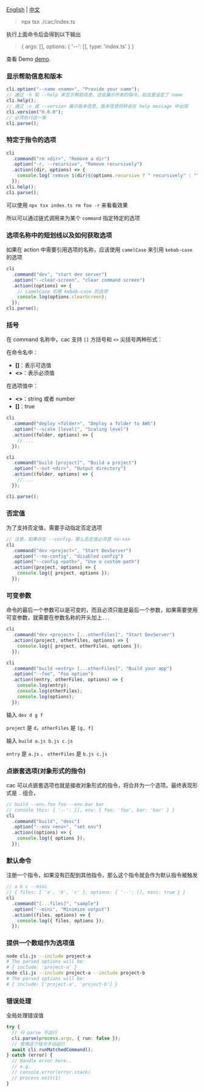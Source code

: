 [English](./usage_en.md) | [中文](./usage_cn.md)

> npx tsx ./cac/index.ts

执行上面命令后会得到以下输出

> { args: [], options: { '--': [], type: 'index.ts' } }

查看 Demo [demo](./demo.ts).

### 显示帮助信息和版本

```ts
cli.option("--name <name>", "Provide your name");
// 通过 -h 和 --help 来显示帮助信息，这会展示所有的指令，如这里设定了 name
cli.help();
// 通过 -v 或 --version 展示版本信息，版本信息同样会在 help message 中出现
cli.version("0.0.0");
// 必须执行这一条
cli.parse();
```

### 特定于指令的选项

```ts
cli
  .command("rm <dir>", "Remove a dir")
  .option("-r, --recursive", "Remove recursively")
  .action((dir, options) => {
    console.log(`remove ${dir}${options.recursive ? " recursively" : ""}`);
  });
cli.help();
cli.parse();
```

可以使用 `npx tsx index.ts rm foo -r` 来看看效果

所以可以通过链式调用来为某个 `command` 指定特定的选项

### 选项名称中的短划线以及如何获取选项

如果在 action 中需要引用选项的名称，应该使用 `camelCase` 来引用 `kebab-case` 的选项

```ts
cli
  .command("dev", "start dev server")
  .option("--clear-screen", "clear command screen")
  .action((options) => {
    // camelCase 引用 kebab-case 的选项
    console.log(options.clearScreen);
  });
cli.parse();
```

### 括号

在 command 名称中，cac 支持 `[]` 方括号和 `<>` 尖括号两种形式：

在命令名中：

- **[]**：表示可选值
- **<>**：表示必须值

在选项值中：

- **<>**：string 或者 number
- **[]**：true

```ts
cli
  .command("deploy <folder>", "Deploy a folder to AWS")
  .option("--scale [level]", "Scaling level")
  .action((folder, options) => {
    // ...
  });

cli
  .command("build [project]", "Build a project")
  .option("--out <dir>", "Output directory")
  .action((folder, options) => {
    // ...
  });

cli.parse();
```

### 否定值

为了支持否定值，需要手动指定否定选项

```ts
// 注意，如果存在 --config，那么否定值必须是 no-xxx
cli
  .command("dev <project>", "Start DevServer")
  .option("--no-config", "disabled config")
  .option("--config <path>", "Use a custom path")
  .action((project, options) => {
    console.log({ project, options });
  });
```

### 可变参数

命令的最后一个参数可以是可变的，而且必须只能是最后一个参数，如果需要使用可变参数，就需要在参数名称的开头加上`...`

```ts
cli
  .command("dev <project> [...otherFiles]", "Start DevServer")
  .action((project, otherFiles, options) => {
    console.log({ project, otherFiles, options });
  });

cli
  .command("build <entry> [...otherFiles]", "Build your app")
  .option("--foo", "Foo option")
  .action((entry, otherFiles, options) => {
    console.log(entry);
    console.log(otherFiles);
    console.log(options);
  });
```

输入 `dev d g f`

`project` 是 `d`，`otherFiles` 是 `[g, f]`

输入 `build a.js b.js c.js`

`entry` 是 `a.js` 、 `otherFiles` 是 `b.js c.js`

### 点嵌套选项(对象形式的指令)

cac 可以点嵌套选项也就是接收对象形式的指令，将合并为一个选项。最终表现形式是 `.` 组合，

```ts
// build --env.foo foo --env.bar bar
// console this: { '--': [], env: { foo: 'foo', bar: 'bar' } }
cli
  .command("build", "desc")
  .option("--env <env>", "set env")
  .action((options) => {
    console.log({ options });
  });
```

### 默认命令

注册一个指令，如果没有匹配到其他指令，那么这个指令就会作为默认指令被触发

```ts
// a b c --mini
// { files: [ 'a', 'b', 'c' ], options: { '--': [], mini: true } }
cli
  .command("[...files]", "sample")
  .option("--mini", "Minimize output")
  .action((files, options) => {
    console.log({ files, options });
  });
```

### 提供一个数组作为选项值

```bash
node cli.js --include project-a
# The parsed options will be:
# { include: 'project-a' }
node cli.js --include project-a --include project-b
# The parsed options will be:
# { include: ['project-a', 'project-b'] }
```

### 错误处理

全局处理错误值

```ts
try {
  // 只 parse 不运行
  cli.parse(process.argv, { run: false });
  // 使用这个指令手动运行
  await cli.runMatchedCommand();
} catch (error) {
  // Handle error here..
  // e.g.
  // console.error(error.stack)
  // process.exit(1)
}
```
